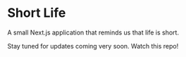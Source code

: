 # Short Life
A small Next.js application that reminds us that life is short.

Stay tuned for updates coming very soon. Watch this repo!